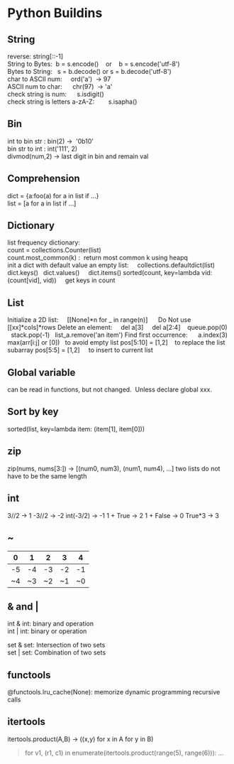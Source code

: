 # Python Buildins 

## String
reverse: string[::-1]   \
String to Bytes:   b = s.encode()    or    b = s.encode('utf-8')  \
Bytes to String:   s = b.decode()    or    s = b.decode('utf-8')  \
char to ASCII num:     ord('a')  -> 97  \
ASCII num to char:      chr(97)  -> 'a' \
check string is num:       s.isdigit()  \
check string is letters a-zA-Z:        s.isapha()

## Bin
int to bin str : bin(2)  ->  '0b10'    \
bin str to int : int('111', 2)      \
divmod(num,2) -> last digit in bin and remain val

## Comprehension     
dict = {a:foo(a) for a in list if ...}  
list = [a for a in list if ...]

## Dictionary
list frequency dictionary: \
count = collections.Counter(list)          \
count.most_common(k) :  return most common k using heapq    \
init a dict with default value an empty list:     collections.defaultdict(list)
dict.keys()   dict.values()     dict.items()
sorted(count, key=lambda vid: (count[vid], vid))     get keys in count

## List
Initialize a 2D list:     [[None]*n for _ in range(n)]      Do Not use [[xx]*cols]*rows
Delete an element:     del a[3]     del a[2:4]    queue.pop(0)    stack.pop(-1)   list_a.remove('an item')
Find first occurrence:      a.index(3) 
max(arr[i:j] or [0])   to avoid empty list
pos[5:10] = [1,2]    to replace the list subarray
pos[5:5] = [1,2]     to insert to current list

## Global variable
can be read in functions, but not changed.  Unless declare global xxx. 

## Sort by key
sorted(list, key=lambda item: (item[1], item[0]))

## zip
zip(nums, nums[3:])    -> [(num0, num3), (num1, num4), ...]  two lists do not have to be the same length

## int
3//2 -> 1      -3//2 -> -2      int(-3/2) -> -1
1 + True -> 2       1 + False -> 0    True*3 -> 3

## ~
| 0  | 1  | 2  | 3  | 4  |
|----|----|----|----|----|
| -5 | -4 | -3 | -2 | -1 |
| ~4 | ~3 | ~2 | ~1 | ~0 |

## & and |
int & int: binary and operation\
int | int: binary or operation

set & set: Intersection of two sets\
set | set: Combination of two sets

## functools
@functools.lru_cache(None): memorize dynamic programming recursive calls

## itertools
itertools.product(A,B) -> ((x,y) for x in A for y in B)
> for v1, (r1, c1) in enumerate(itertools.product(range(5), range(6))):  ...


